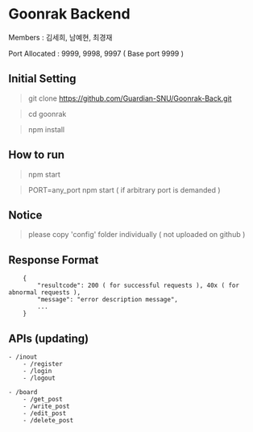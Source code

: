 
# Goonrak Backend

Members : 김세희, 남예현, 최경재

Port Allocated : 9999, 9998, 9997 ( Base port 9999 )

## Initial Setting

> git clone https://github.com/Guardian-SNU/Goonrak-Back.git

> cd goonrak

> npm install

## How to run

> npm start

> PORT=any_port npm start ( if arbitrary port is demanded )

## Notice

> please copy 'config' folder individually ( not uploaded on github )

## Response Format

		{
			"resultcode": 200 ( for successful requests ), 40x ( for abnormal requests ),
			"message": "error description message",
			...
		}

## APIs (updating)

	- /inout
		- /register
		- /login
		- /logout
	
	- /board
		- /get_post
		- /write_post
		- /edit_post
		- /delete_post
	

